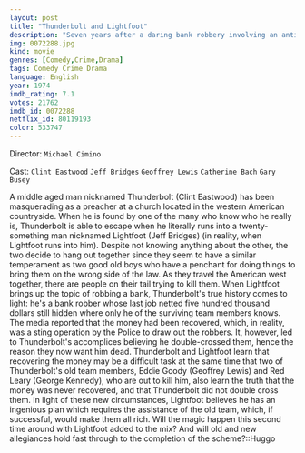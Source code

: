 ```yaml
---
layout: post
title: "Thunderbolt and Lightfoot"
description: "Seven years after a daring bank robbery involving an anti-tank gun used to blow open a vault, the robbery team temporarily puts aside their mutual suspicions to repeat the crime after they are unable to find the loot from the original heist, hidden behind a school chalkboard. The hardened artilleryman and his flippant, irresponsible young sidekick are the two wild cards in the deck of jokers..."
img: 0072288.jpg
kind: movie
genres: [Comedy,Crime,Drama]
tags: Comedy Crime Drama 
language: English
year: 1974
imdb_rating: 7.1
votes: 21762
imdb_id: 0072288
netflix_id: 80119193
color: 533747
---
```

Director: `Michael Cimino`  

Cast: `Clint Eastwood` `Jeff Bridges` `Geoffrey Lewis` `Catherine Bach` `Gary Busey` 

A middle aged man nicknamed Thunderbolt (Clint Eastwood) has been masquerading as a preacher at a church located in the western American countryside. When he is found by one of the many who know who he really is, Thunderbolt is able to escape when he literally runs into a twenty-something man nicknamed Lightfoot (Jeff Bridges) (in reality, when Lightfoot runs into him). Despite not knowing anything about the other, the two decide to hang out together since they seem to have a similar temperament as two good old boys who have a penchant for doing things to bring them on the wrong side of the law. As they travel the American west together, there are people on their tail trying to kill them. When Lightfoot brings up the topic of robbing a bank, Thunderbolt's true history comes to light: he's a bank robber whose last job netted five hundred thousand dollars still hidden where only he of the surviving team members knows. The media reported that the money had been recovered, which, in reality, was a sting operation by the Police to draw out the robbers. It, however, led to Thunderbolt's accomplices believing he double-crossed them, hence the reason they now want him dead. Thunderbolt and Lightfoot learn that recovering the money may be a difficult task at the same time that two of Thunderbolt's old team members, Eddie Goody (Geoffrey Lewis) and Red Leary (George Kennedy), who are out to kill him, also learn the truth that the money was never recovered, and that Thunderbolt did not double cross them. In light of these new circumstances, Lightfoot believes he has an ingenious plan which requires the assistance of the old team, which, if successful, would make them all rich. Will the magic happen this second time around with Lightfoot added to the mix? And will old and new allegiances hold fast through to the completion of the scheme?::Huggo
